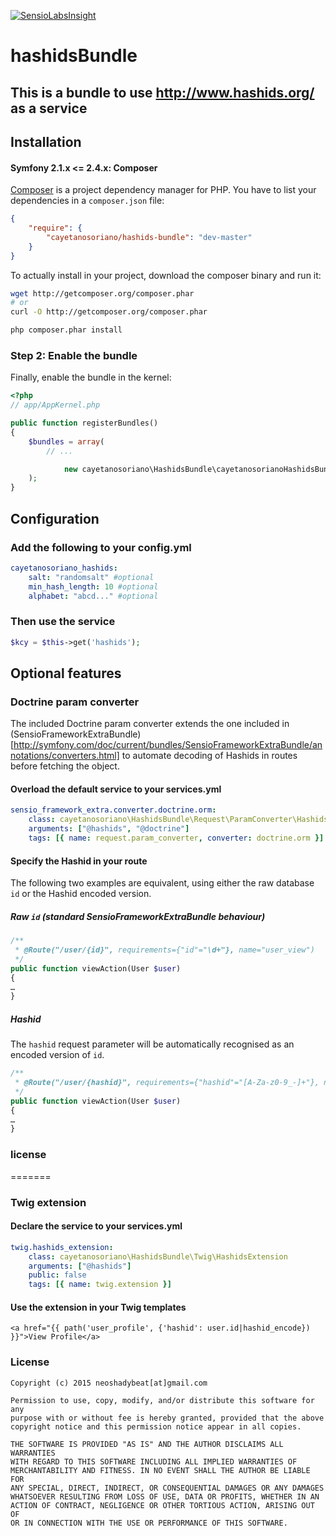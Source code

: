 [![SensioLabsInsight](https://insight.sensiolabs.com/projects/3ad118ec-c1b8-44e1-b92c-c51369a52bc3/mini.png)](https://insight.sensiolabs.com/projects/3ad118ec-c1b8-44e1-b92c-c51369a52bc3)

hashidsBundle
=============

## This is a bundle to use http://www.hashids.org/ as a service

## Installation

#### Symfony 2.1.x <= 2.4.x: Composer

[Composer](http://packagist.org/about-composer) is a project dependency manager for PHP. You have to list
your dependencies in a `composer.json` file:

```json
{
    "require": {
        "cayetanosoriano/hashids-bundle": "dev-master"
    }
}
```
To actually install in your project, download the composer binary and run it:

```bash
wget http://getcomposer.org/composer.phar
# or
curl -O http://getcomposer.org/composer.phar

php composer.phar install
```

### Step 2: Enable the bundle

Finally, enable the bundle in the kernel:

```php
<?php
// app/AppKernel.php

public function registerBundles()
{
    $bundles = array(
        // ...

            new cayetanosoriano\HashidsBundle\cayetanosorianoHashidsBundle(),
    );
}
```

## Configuration

### Add the following to your config.yml
```yaml
cayetanosoriano_hashids:
    salt: "randomsalt" #optional
    min_hash_length: 10 #optional
    alphabet: "abcd..." #optional
```

### Then use the service
```php
$kcy = $this->get('hashids');
```

## Optional features

### Doctrine param converter

The included Doctrine param converter extends the one included in
(SensioFrameworkExtraBundle)[http://symfony.com/doc/current/bundles/SensioFrameworkExtraBundle/annotations/converters.html]
to automate decoding of Hashids in routes before fetching the object.

#### Overload the default service to your services.yml

```yaml
sensio_framework_extra.converter.doctrine.orm:
    class: cayetanosoriano\HashidsBundle\Request\ParamConverter\HashidsDoctrineParamConverter
    arguments: ["@hashids", "@doctrine"]
    tags: [{ name: request.param_converter, converter: doctrine.orm }]
```

#### Specify the Hashid in your route

The following two examples are equivalent, using either the raw database `id` or
the Hashid encoded version.

##### Raw `id` (standard SensioFrameworkExtraBundle behaviour)

```php
/**
 * @Route("/user/{id}", requirements={"id"="\d+"}, name="user_view")
 */
public function viewAction(User $user)
{
…
}
```

##### Hashid

The `hashid` request parameter will be automatically recognised as an encoded
version of `id`.

```php
/**
 * @Route("/user/{hashid}", requirements={"hashid"="[A-Za-z0-9_-]+"}, name="user_view")
 */
public function viewAction(User $user)
{
…
}
```

### license
=======
### Twig extension

#### Declare the service to your services.yml
```yaml
twig.hashids_extension:
    class: cayetanosoriano\HashidsBundle\Twig\HashidsExtension
    arguments: ["@hashids"]
    public: false
    tags: [{ name: twig.extension }]
```

#### Use the extension in your Twig templates
```twig
<a href="{{ path('user_profile', {'hashid': user.id|hashid_encode}) }}">View Profile</a>
```

### License
```
Copyright (c) 2015 neoshadybeat[at]gmail.com

Permission to use, copy, modify, and/or distribute this software for any
purpose with or without fee is hereby granted, provided that the above
copyright notice and this permission notice appear in all copies.

THE SOFTWARE IS PROVIDED "AS IS" AND THE AUTHOR DISCLAIMS ALL WARRANTIES
WITH REGARD TO THIS SOFTWARE INCLUDING ALL IMPLIED WARRANTIES OF
MERCHANTABILITY AND FITNESS. IN NO EVENT SHALL THE AUTHOR BE LIABLE FOR
ANY SPECIAL, DIRECT, INDIRECT, OR CONSEQUENTIAL DAMAGES OR ANY DAMAGES
WHATSOEVER RESULTING FROM LOSS OF USE, DATA OR PROFITS, WHETHER IN AN
ACTION OF CONTRACT, NEGLIGENCE OR OTHER TORTIOUS ACTION, ARISING OUT OF
OR IN CONNECTION WITH THE USE OR PERFORMANCE OF THIS SOFTWARE.
```
